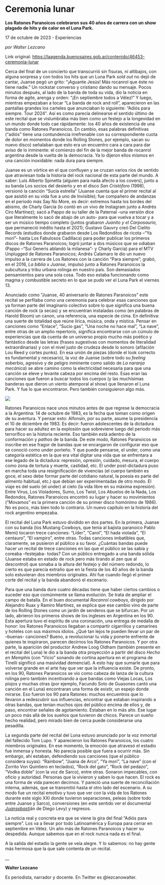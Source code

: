 # Ceremonia lunar

**Los Ratones Paranoicos celebraron sus 40 años de carrera con un show plagado de hits y de calor en el Luna Park.**

17 de octubre de 2023 - Experiencias

_por Walter Lezcano_

Link original: https://laagenda.buenosaires.gob.ar/contenido/46453-ceremonia-lunar



Cerca del final de un concierto que transcurrió sin fisuras, ni altibajos, con alguna sorpresa y con todos los hits que un Luna Park *sold out* no dejó de cantar, Juanse pegó un grito: “¡Aguante Jesús! Más rocanrol que éste no tiene nadie.” Un rockstar converso y cristiano dando su mensaje. Pocos minutos después, al lado de la banda de toda su vida, dio la noticia en forma de agite, arenga y orden: “¡En septiembre todos a Vélez!” Y luego, mientras empezaban a tocar “La banda de rock and roll”, aparecieron en las pantallas grandes los carteles que anunciaban lo siguiente: “Adiós para siempre. Tour 2024”. Así es como parecía delinearse el sentido último de este recital que se vislumbraba más bien como un festejo a la longevidad en un mundo donde todo cae rápidamente: los 40 años de existencia de una banda como Ratones Paranoicos. En cambio, esas palabras definitivas (“adiós” tiene una contundencia irrefrenable con su correspondiente cuota de dolor en momentos donde los Rolling Stones, por ejemplo, sacan su nuevo disco) señalaban que esto era un encuentro cara a cara para dar aviso de lo inminente: el comienzo del fin de la mejor banda de rocanrol argentina desde la vuelta de la democracia. Ya lo dijeron ellos mismos en una canción inoxidable: nada dura para siempre.




Juanse es un vórtice en el que confluyen y se cruzan varios ríos de sentido que atraviesan toda la historia del rock nacional de esta parte del mundo. A saber: Luis Alberto Spinetta (alguien para nada afecto a los covers), junto a su banda Los socios del desierto y en el disco *San Cristóforo* (1998), versionó la canción “Sucia estrella” (Juanse cuenta que el primer recital al que asistió en su vida fue a uno de Invisible); fue compañero de andanzas en el periodo más Say No More, es decir: extremos hasta los bordes del abismo, de Charly García (lo contó en un vivo de Instagram junto a Andrés Ciro Martínez); sacó a Pappo de su taller de la Paternal –una versión dice que literalmente lo sacó de abajo de un auto- para que vuelva a tocar y a ser un músico tiempo completo (juntos grabaron *Juanito y el Carposaurio,* que permaneció inédito hasta el 2021); Gustavo Gauvry creó Del Cielito Records (estudios donde grabaron desde Los Redonditos de ricota –“Ya morí”- hasta Los Fabulosos Cadillacs) para poder publicar los primeros discos de Ratones Paranoicos; logró juntar a dos músicos que se odiaban (Pappo –“Sui Generis ablandó la milanesa”- y Charly García) para el MTV Unplugged de Ratones Paranoicos; Andrés Calamaro le dio un nuevo impulso a la carrera de Los Ratones con la canción “Para siempre”; grabó, en el 2016, *La biblia x Juanse*, impulsó junto a Ratones Paranoicos la subcultura y tribu urbana rolinga en nuestro país. Son demasiados pensamientos para una sola cosa. Todo eso estaba funcionando como magma y combustible secreto en lo que se pudo ver el Luna Park el viernes 13.




Anunciado como “Juanse, 40 aniversario de Ratones Paranoicos” este recital se perfilaba como una ceremonia para celebrar esas canciones que ya forman parte del imaginario colectivo sobre lo que significa una buena canción de rock (a secas) y se encuentran instaladas como (en palabras de Harold Bloom) un canon, una referencia, una especie de cima. En definitiva: una suerte de totalidad que reúne lírica, música, onda y mística. Pensar en canciones como “Enlace”, “Sucio gas”, “Una noche no hace mal”, “La nave”, entre otras de un amplio repertorio, significa encontrarse con un cúmulo de experiencias que da cuenta de un universo propio mucho más poético y fantástico desde las letras (frases sugestivas con momentos de literalidad extraordinarias) y con el nivel justo de crudeza desde lo sonoro (afilación Lou Reed y cortes punks). En esa unión de piezas (donde el look correcto es fundamental y necesario), la voz de Juanse (sobre todo su *feeling* soberbio, agresivo y de peligro inminente como salido de *La naranja mecánica*) se abre camino como la electricidad necesaria para que una canción se eleve y levante cabeza por encima del resto. Esas eran las canciones que fueron a buscar todos los cuerpos (y las muchísimas banderas que dieron un viento atemporal al show) que llenaron el Luna Park. Y fue lo que encontraron. Pero también consiguieron algo más.




![](https://cdn.feater.me/files/images/2840091/1fa80218-6480-4c99-ab8b-92f667602471.jpg)




Ratones Paranoicos nace unos minutos antes de que regrese la democracia a la Argentina: 14 de octubre de 1983, es la fecha que toman como origen de su aventura. Y pensar esto: Alfonsín, por su parte, asume la presidencia el 10 de diciembre de 1983. Es decir: fueron adolescentes de la dictadura para hacer su adultez en la explosión que sobreviene luego del periodo más terrorífico en la historia reciente. Eso también está adentro de la conformación y *pathos* de la banda. De este modo, Ratones Paranoicos se inscribe en ese fragor de bandas que se encargaron de configurar eso que se conoció como under porteño. Y que puede pensarse, el under, como una categoría estética en la que era vital digitar una vida que se enfrentara a ese legado de la dictadura: represión, opresión, cuidado, mesura, el cuerpo como zona de tortura y muerte, castidad, etc. El under post-dictadura puso en marcha toda una resignificación de vivencias (el cuerpo también es goce, el sexo debe formar parte del cotidiano natural, la poesía es parte del alimento habitual, etc.) que debían ser experimentadas de otro modo. El viaje es del suelo (el under) al cielo (la vida libre en su máxima expresión). Entre Virus, Los Violadores, Sumo, Los Twist, Los Abuelos de la Nada, Los Redondos, Ratones Paranoicos encontró su lugar y hacer su movimientos (“Movamos” es la primera canción de su primer disco homónimo de 1986). No es poco, más bien todo lo contrario. Un nuevo capítulo en la historia del rock argentino empezaba.




El recital del Luna Park estuvo dividido en dos partes. En la primera, Juanse con su banda (los Mustang Cowboys, que tenía al bajista paranoico Pablo Memi) tocaron trece canciones: “Líder”, “Carol”, “El hada violada”, “El centauro”, “El vampiro”, entre otras. Todas canciones imbatibles que, claramente, se pusieron al público a su favor. ¿Cuántas bandas puede hacer un recital de trece canciones en las que el público se las sabía y coreaba –festejaba- todas? Con un público entregado a una banda sólida (Juanse estaba en estado de rock pero más tirando al zen que al descontrol) que sonaba a la altura del festejo y del número redondo, lo cierto es que parecía extraño que en la fiesta de los 40 años de la banda solo estuvieran dos miembros originales. Ahí fue cuando llegó el primer corte del recital y la banda abandonó el escenario.




Para que una banda dure cuatro décadas tiene que haber ciertos cambios o suceder eso que comúnmente se llama evolución. Se trata de ampliar el campo de batalla. En el buen documental *Rocanrol cowboys*, dirigido por Alejandro Ruax y Ramiro Martínez, se explica que ese cambio vino de parte de los Rolling Stones como un jardín de senderos que se bifurcan. Por un lado, abrieron los primeros shows de los ingleses en Argentina en los 90. Esta apertura tuvo el espíritu de una coronación, una entrega de medalla de honor: los Ratones Paranoicos llegaban a compartir cigarrillos y camarines y hoteles con sus máximos ídolos. ¿Qué tan lejos te pueden llevar un par de –buenas- canciones? Bueno, a revolucionar tu vida y ponerte enfrente de quienes te inspiraron, parecen decirnos los Ratones Paranoicos. Y por otra parte, la aparición del productor Andrew Loog Oldham (también presente en el recital del Luna) le dio a la banda otra proyección a partir del disco *Hecho en Memphis* (con “Vicio” sonando de cortina apertura en el programa de Tinelli significó una masividad demencial). A esto hay que sumarle que para volverse grande en el arte hay que ver que la influencia existe. De pronto, en los 90, Ratones Paranoicos se vio como cabeza de lanza de la cultura rolinga pero también incentivando a que bandas como Viejas Locas, Los piojos y muchas otras (por ejemplo, Facundo Soto de Guasones cantó una canción en el Luna) encontraran una forma de existir, un espejo donde mirarse. Eso fueron los 90 para Ratones: muchos encuentros que lo llevaron a redescubrir sus influencias, encontrar que estaban inspirando a otras bandas, que tenían muchos ojos del público encima de ellos y, de paso, encontrar señales de agotamiento. Estaban en lo más alto. Ese lugar un poco más allá de los sueños que tuvieron de chicos. Parece un sueño hecho realidad, pero mirado bien de cerca puede considerarse una pesadilla.




La segunda parte del recital del Luna estuvo anunciado por la voz inmortal del fallecido Tom Lupo. Y aparecieron los Ratones Paranoicos, los cuatro miembros originales. En ese momento, la emoción que atravesó el estadio fue inmensa y honesta. No parecía posible que fuera a ocurrir más. Sin embargo, ahí estaban, defendiendo sus canciones (que el público considera suyas): “Rainbow”, “Juana de Arco”, “Ya morí”, “La nave” (con el Zorrito Von Quintiero en teclados), “Rock del gato”, “Rock del pedazo”, “Vodka doble” (con la voz de Sarco), entre otras. Sonaron impecables, con oficio y autoridad. Personas que la vivieron y saben lo que hacen. El rock es una forma de vida parecen decirnos. Y pareció una suerte de reconciliación interna, además, que se transmitió hasta el otro lado del escenario. A su modo fue un recital emotivo y tuvo que ver con la vida de los Ratones durante este siglo XXI donde tuvieron separaciones, peleas (sobre todo entre Juanse y Sarco), conversiones (en este sentido ver el documental [*Juansebasti*](https://www.youtube.com/watch?v=NjZzGz_XSg0)án de Diego Levy) y regresos.




La noticia real y concreta era que se viene la gira del final “Adiós para siempre”. Los va a llevar por todo Latinoamérica y Europa para cerrar en septiembre en Vélez. Un año más de Ratones Paranoicos y hacer su despedida. Aunque sabemos que en el rock nunca nada es el final.




A la salida del estadio la gente se veía alegre. Y lo sabemos: no hay gente más hermosa que la que sale contenta de un recital.




\_\_




**Walter Lezcano**




Es periodista, narrador y docente. En Twitter es @lezcanowalter.



